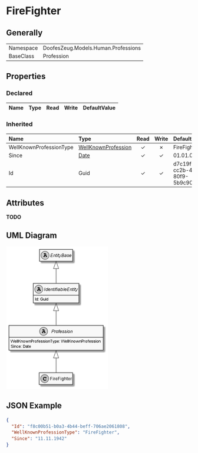 ﻿# FireFighter

## Generally

|||
|:-|:-|
|Namespace|DoofesZeug.Models.Human.Professions|
|BaseClass|Profession|

## Properties

### Declared

|Name|Type|Read|Write|DefaultValue|
|:---|:---|:--:|:---:|:-----------|

### Inherited

|Name|Type|Read|Write|DefaultValue|
|:---|:---|:--:|:---:|:-----------|
|WellKnownProfessionType|[WellKnownProfession](../../Enumerations/DoofesZeug.Models.Human.Professions\WellKnownProfession.md)|&#x2713;|&#x2717;|FireFighter|
|Since|[Date](../../Models/DoofesZeug.Models.DateAndTime\Date.md)|&#x2713;|&#x2713;|01.01.0001|
|Id|Guid|&#x2713;|&#x2713;|d7c19f5b-cc2b-4961-80f9-5b9c90f34466|

## Attributes

**TODO**

## UML Diagram

![FireFighter.png](./FireFighter.png "FireFighter")

## JSON Example

```json
{
  "Id": "f8c00b51-b0a3-4b44-beff-706ae2061808",
  "WellKnownProfessionType": "FireFighter",
  "Since": "11.11.1942"
}
```

